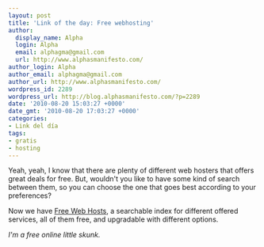 ```yaml
---
layout: post
title: 'Link of the day: Free webhosting'
author:
  display_name: Alpha
  login: Alpha
  email: alphagma@gmail.com
  url: http://www.alphasmanifesto.com/
author_login: Alpha
author_email: alphagma@gmail.com
author_url: http://www.alphasmanifesto.com/
wordpress_id: 2289
wordpress_url: http://blog.alphasmanifesto.com/?p=2289
date: '2010-08-20 15:03:27 +0000'
date_gmt: '2010-08-20 17:03:27 +0000'
categories:
- Link del día
tags:
- gratis
- hosting
---
```


Yeah, yeah, I know that there are plenty of different web hosters that offers great deals for free. But, wouldn't you like to have some kind of search between them, so you can choose the one that goes best according to your preferences?

Now we have [Free Web Hosts](http://www.free-webhosts.com/), a searchable index for different offered services, all of them free, and upgradable with different options.

_I'm a free online little skunk._
